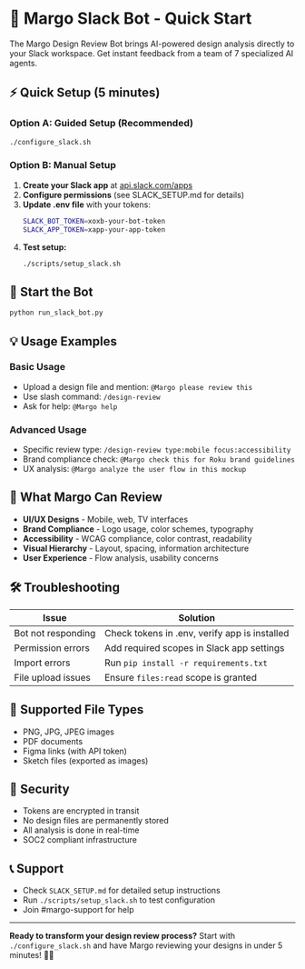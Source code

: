 # 🤖 Margo Slack Bot - Quick Start

The Margo Design Review Bot brings AI-powered design analysis directly to your Slack workspace. Get instant feedback from a team of 7 specialized AI agents.

## ⚡ Quick Setup (5 minutes)

### Option A: Guided Setup (Recommended)
```bash
./configure_slack.sh
```

### Option B: Manual Setup

1. **Create your Slack app** at [api.slack.com/apps](https://api.slack.com/apps)
2. **Configure permissions** (see SLACK_SETUP.md for details)
3. **Update .env file** with your tokens:
   ```bash
   SLACK_BOT_TOKEN=xoxb-your-bot-token
   SLACK_APP_TOKEN=xapp-your-app-token
   ```
4. **Test setup:**
   ```bash
   ./scripts/setup_slack.sh
   ```

## 🚀 Start the Bot

```bash
python run_slack_bot.py
```

## 💡 Usage Examples

### Basic Usage
- Upload a design file and mention: `@Margo please review this`
- Use slash command: `/design-review`
- Ask for help: `@Margo help`

### Advanced Usage
- Specific review type: `/design-review type:mobile focus:accessibility`
- Brand compliance check: `@Margo check this for Roku brand guidelines`
- UX analysis: `@Margo analyze the user flow in this mockup`

## 🎯 What Margo Can Review

- **UI/UX Designs** - Mobile, web, TV interfaces
- **Brand Compliance** - Logo usage, color schemes, typography  
- **Accessibility** - WCAG compliance, color contrast, readability
- **Visual Hierarchy** - Layout, spacing, information architecture
- **User Experience** - Flow analysis, usability concerns

## 🛠️ Troubleshooting

| Issue | Solution |
|-------|----------|
| Bot not responding | Check tokens in .env, verify app is installed |
| Permission errors | Add required scopes in Slack app settings |
| Import errors | Run `pip install -r requirements.txt` |
| File upload issues | Ensure `files:read` scope is granted |

## 📁 Supported File Types

- PNG, JPG, JPEG images
- PDF documents  
- Figma links (with API token)
- Sketch files (exported as images)

## 🔐 Security

- Tokens are encrypted in transit
- No design files are permanently stored
- All analysis is done in real-time
- SOC2 compliant infrastructure

## 📞 Support

- Check `SLACK_SETUP.md` for detailed setup instructions
- Run `./scripts/setup_slack.sh` to test configuration
- Join #margo-support for help

---

**Ready to transform your design review process?** Start with `./configure_slack.sh` and have Margo reviewing your designs in under 5 minutes! 🎨✨
